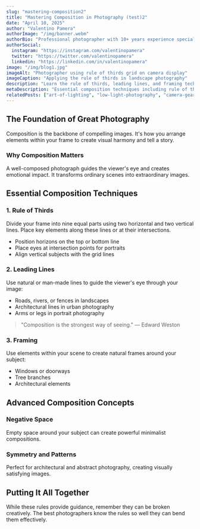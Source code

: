 ```yaml
---
slug: "mastering-composition2"
title: "Mastering Composition in Photography (test)2"
date: "April 10, 2025"
author: "Valentino Pamera"
authorImage: "/img/banner.webm"
authorBio: "Professional photographer with 10+ years experience specializing in landscape and street photography."
authorSocial:
  instagram: "https://instagram.com/valentinopamera"
  twitter: "https://twitter.com/valentinopamera"
  linkedin: "https://linkedin.com/in/valentinopamera"
image: "/img/blog1.jpg"
imageAlt: "Photographer using rule of thirds grid on camera display"
imageCaption: "Applying the rule of thirds in landscape photography"
description: "Learn the rule of thirds, leading lines, and framing techniques to create visually compelling photographs that tell a story."
metaDescription: "Essential composition techniques including rule of thirds, leading lines, and framing to improve your photography skills."
relatedPosts: ["art-of-lighting", "low-light-photography", "camera-gear-guide"]
---
```


## The Foundation of Great Photography

Composition is the backbone of compelling images. It's how you arrange elements within your frame to create visual harmony and tell a story.

### Why Composition Matters

A well-composed photograph guides the viewer's eye and creates emotional impact. It transforms ordinary scenes into extraordinary images.

## Essential Composition Techniques

### 1. Rule of Thirds

Divide your frame into nine equal parts using two horizontal and two vertical lines. Place key elements along these lines or at their intersections.

- Position horizons on the top or bottom line
- Place eyes at intersection points for portraits
- Align vertical subjects with the grid lines

### 2. Leading Lines

Use natural or man-made lines to guide the viewer's eye through your image:

- Roads, rivers, or fences in landscapes
- Architectural lines in urban photography
- Arms or legs in portrait photography

> "Composition is the strongest way of seeing." — Edward Weston

### 3. Framing

Use elements within your scene to create natural frames around your subject:

- Windows or doorways
- Tree branches
- Architectural elements

## Advanced Composition Concepts

### Negative Space

Empty space around your subject can create powerful minimalist compositions.

### Symmetry and Patterns

Perfect for architectural and abstract photography, creating visually satisfying images.

## Putting It All Together

While these rules provide guidance, remember they can be broken creatively. The best photographers know the rules so well they can bend them effectively.